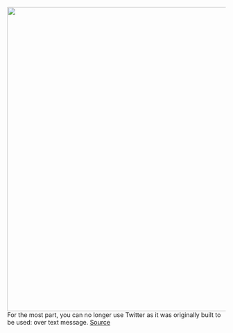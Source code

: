 <img src='https://cdn.vox-cdn.com/thumbor/_KnEHykNdY7e0VhM-_ryuy7ZH9s=/0x0:2040x1360/1200x800/filters:focal(857x517:1183x843)/cdn.vox-cdn.com/uploads/chorus_image/image/66714721/acastro_180130_1777_0008.0.jpg' width='700px' /><br/>
For the most part, you can no longer use Twitter as it was originally built to be used: over text message.
<a href='https://www.theverge.com/2020/4/27/21238131/twitter-sms-notifications-disabled-jack-dorsey-hack'> Source <a/>